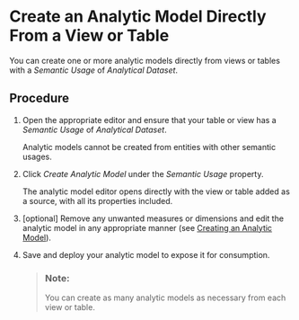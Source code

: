 <!-- loio1c674aa858fa475fb36492972e418beb -->

# Create an Analytic Model Directly From a View or Table

You can create one or more analytic models directly from views or tables with a *Semantic Usage* of *Analytical Dataset*.



<a name="loio1c674aa858fa475fb36492972e418beb__steps_gzc_r1w_3xb"/>

## Procedure

1.  Open the appropriate editor and ensure that your table or view has a *Semantic Usage* of *Analytical Dataset*.

    Analytic models cannot be created from entities with other semantic usages.

2.  Click *Create Analytic Model* under the *Semantic Usage* property.

    The analytic model editor opens directly with the view or table added as a source, with all its properties included.

3.  \[optional\] Remove any unwanted measures or dimensions and edit the analytic model in any appropriate manner \(see [Creating an Analytic Model](creating-an-analytic-model-e5fbe9e.md)\).

4.  Save and deploy your analytic model to expose it for consumption.

    > ### Note:  
    > You can create as many analytic models as necessary from each view or table.


